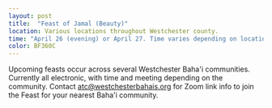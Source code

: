 ```yaml
---
layout: post
title:  "Feast of Jamal (Beauty)" 
location: Various locations throughout Westchester county.
time: "April 26 (evening) or April 27. Time varies depending on location."
color: BF360C
---
```

Upcoming feasts occur across several Westchester Baha'i communities.
Currently all electronic, with time and meeting depending on the
community. Contact <atc@westchesterbahais.org> for Zoom link info to join
the Feast for your nearest Baha'i community.

